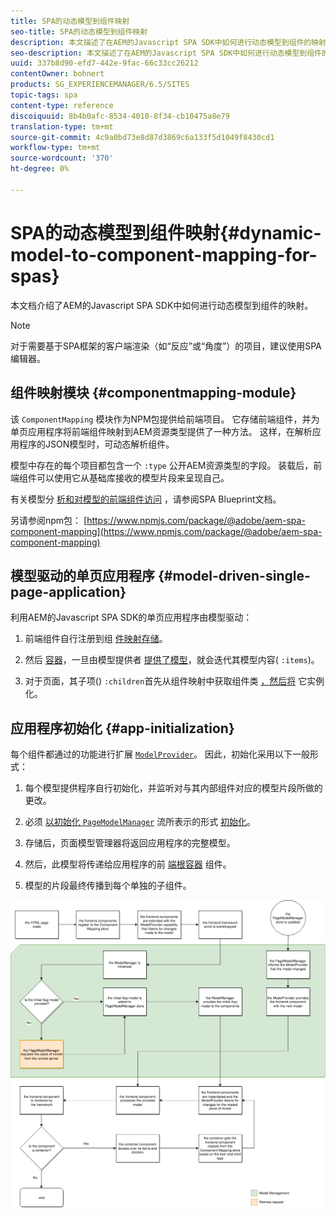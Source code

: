 ```yaml
---
title: SPA的动态模型到组件映射
seo-title: SPA的动态模型到组件映射
description: 本文描述了在AEM的Javascript SPA SDK中如何进行动态模型到组件的映射。
seo-description: 本文描述了在AEM的Javascript SPA SDK中如何进行动态模型到组件的映射。
uuid: 337b8d90-efd7-442e-9fac-66c33cc26212
contentOwner: bohnert
products: SG_EXPERIENCEMANAGER/6.5/SITES
topic-tags: spa
content-type: reference
discoiquuid: 8b4b0afc-8534-4010-8f34-cb10475a8e79
translation-type: tm+mt
source-git-commit: 4c9a0bd73e8d87d3869c6a133f5d1049f8430cd1
workflow-type: tm+mt
source-wordcount: '370'
ht-degree: 0%

---
```



# SPA的动态模型到组件映射{#dynamic-model-to-component-mapping-for-spas}

本文档介绍了AEM的Javascript SPA SDK中如何进行动态模型到组件的映射。

>[!NOTE]
>
>对于需要基于SPA框架的客户端渲染（如“反应”或“角度”）的项目，建议使用SPA编辑器。

## 组件映射模块 {#componentmapping-module}

该 `ComponentMapping` 模块作为NPM包提供给前端项目。 它存储前端组件，并为单页应用程序将前端组件映射到AEM资源类型提供了一种方法。 这样，在解析应用程序的JSON模型时，可动态解析组件。

模型中存在的每个项目都包含一个 `:type` 公开AEM资源类型的字段。 装载后，前端组件可以使用它从基础库接收的模型片段来呈现自己。

有关模型分 [析和对模型的前端组件访问](/help/sites-developing/spa-blueprint.md) ，请参阅SPA Blueprint文档。

另请参阅npm包： [https://www.npmjs.com/package/@adobe/aem-spa-component-mapping](https://www.npmjs.com/package/@adobe/aem-spa-component-mapping)

## 模型驱动的单页应用程序 {#model-driven-single-page-application}

利用AEM的Javascript SPA SDK的单页应用程序由模型驱动：

1. 前端组件自行注册到组 [件映射存储](/help/sites-developing/spa-dynamic-model-to-component-mapping.md#componentmapping-module)。
1. 然后 [容器](/help/sites-developing/spa-blueprint.md#container)，一旦由模型提供者 [提供了模型](/help/sites-developing/spa-blueprint.md#the-model-provider)，就会迭代其模型内容( `:items`)。

1. 对于页面，其子项() `:children`首先从组件映射中获取组件类 [，然后将](/help/sites-developing/spa-blueprint.md#componentmapping) 它实例化。

## 应用程序初始化 {#app-initialization}

每个组件都通过的功能进行扩展 [`ModelProvider`](/help/sites-developing/spa-blueprint.md#the-model-provider)。 因此，初始化采用以下一般形式：

1. 每个模型提供程序自行初始化，并监听对与其内部组件对应的模型片段所做的更改。
1. 必须 [ 以初始化 `PageModelManager`](/help/sites-developing/spa-blueprint.md#pagemodelmanager) 流所表示的形式 [初始化](/help/sites-developing/spa-blueprint.md)。

1. 存储后，页面模型管理器将返回应用程序的完整模型。
1. 然后，此模型将传递给应用程序的前 [端根容器](/help/sites-developing/spa-blueprint.md#container) 组件。
1. 模型的片段最终传播到每个单独的子组件。

![app_model_initialization](assets/app_model_initialization.png)


